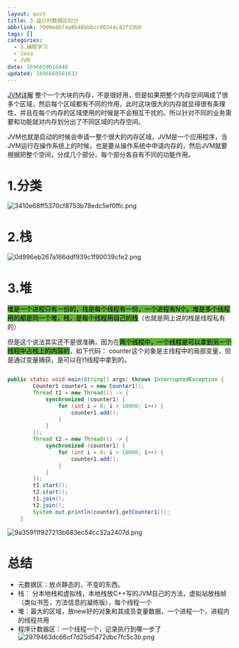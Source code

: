 ```yaml
---
layout: post
title: 3.运行时数据区划分
abbrlink: 7009e8bf4a8b48bbbcc00244c42f3368
tags: []
categories:
  - 3.编程学习
  - Java
  - JVM
date: 1696659610440
updated: 1696660561632
---
```


[JVM详解](https://blog.csdn.net/weixin_64874291/article/details/131609243)
整个一个大块的内存，不是很好用，但是如果把整个内存空间隔成了很多个区域，然后每个区域都有不同的作用，此时这块很大的内存就显得很有条理性，并且在每个内存的区域使用的时候是不会相互干扰的。所以针对不同的业务需要和功能就对内存划分出了不同区域的内存空间。

JVM也就是启动的时候会申请一整个很大的内存区域，JVM是一个应用程序，当JVM运行在操作系统上的时候，也是要从操作系统中申请内存的，然后JVM就要根据把整个空间，分成几个部分，每个部分各自有不同的功能作用。

# 1.分类

![3410e68ff5370cf8753b78edc5ef0ffc.png](/resources/0d32b555c0424b5a8a3e178ea8ca0d7d.png)

# 2.栈

![0d996eb267a166ddf939c1f90039cfe2.png](/resources/5efda11516314b07930051377eb8e173.png)

# 3.堆

<mark style="background: #5fb236">堆是一个进程只有一份的，栈是每个线程有一份，一个进程有N个。堆是多个线程用的都是同一个堆，栈，是每个线程用自己的栈</mark>（也就是网上说的栈是线程私有的）

但是这个说法其实还不是很准确，因为在<mark style="background: #5fb236">两个线程中，一个线程是可以拿到另一个线程中占栈上的内容的</mark>，如下代码： counter这个对象是主线程中的局部变量，但是通过变量捕获，是可以在t1线程中拿到的。

```java

public static void main(String[] args) throws InterruptedException {
        Counter1 counter1 = new Counter1();
        Thread t1 = new Thread(() -> {
            synchronized (counter1) {
                for (int i = 0; i < 10000; i++) {
                    counter1.add();
                }
            }
        });
        Thread t2 = new Thread(() -> {
            synchronized (counter1) {
                for (int i = 0; i < 10000; i++) {
                    counter1.add();
                }
            }
        });
        t1.start();
        t2.start();
        t1.join();
        t2.join();
        System.out.println(counter1.getCounter1());
    }
```

![9a35911f927213b683ec54cc32a2407d.png](/resources/6ef3dd23d77046f093c09b1d6d0829c3.png)

# 总结

- 元数据区：放点静态的，不变的东西。
- 栈：
  分本地栈和虚拟栈，本地栈放C++写的JVM自己的方法，虚拟站放栈帧（类似书签，方法信息的凝练版），每个线程一个
- 堆：最大的区域，放new好的对象和其成员变量数据，一个进程一个，进程内的线程共用
- 程序计数器区：一个线程一个，记录执行到哪一步了
  ![2979463dc66cf7d25d5472dbc7fc5c3b.png](/resources/05677984273f4f1a930d084d9fcce936.png)
